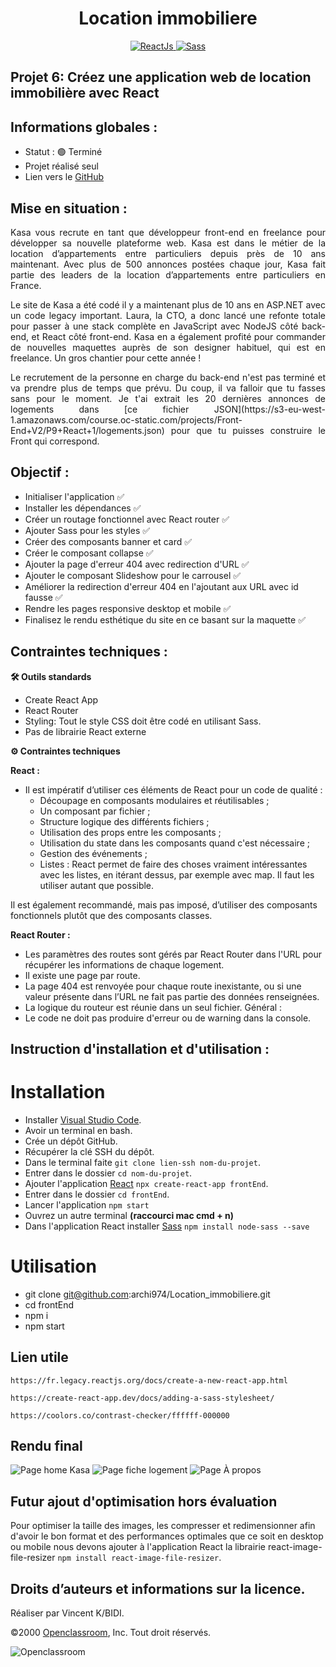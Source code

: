 <h1 align="center">Location immobiliere</h1>

<div align="center">
    <a href="https://fr.reactjs.org/">
      <img src="https://img.shields.io/badge/React.js-20232A?style=for-the-badge&logo=react&logoColor=61DAFB" alt="ReactJs" />
    </a>
    <a href="https://sass-lang.com/">
      <img src="https://img.shields.io/badge/Sass-CE649A?&style=for-the-badge&logo=sass&logoColor=white" alt="Sass" />
    </a>
</div>

## Projet 6: Créez une application web de location immobilière avec React
## Informations globales :

- Statut : 🟢 Terminé
- Projet réalisé seul
- Lien vers le [GitHub](https://github.com/archi974/Location_immobiliere)

## Mise en situation :

<p align="justify">Kasa vous recrute en tant que développeur front-end en freelance pour développer sa nouvelle plateforme web. Kasa est dans le métier de la location d’appartements entre particuliers depuis près de 10 ans maintenant. Avec plus de 500 annonces postées chaque jour, Kasa fait partie des leaders de la location d’appartements entre particuliers en France.</p>

<p align="justify">Le site de Kasa a été codé il y a maintenant plus de 10 ans en ASP.NET avec un code legacy important. Laura, la CTO, a donc lancé une refonte totale pour passer à une stack complète en JavaScript avec NodeJS côté back-end, et React côté front-end. Kasa en a également profité pour commander de nouvelles maquettes auprès de son designer habituel, qui est en freelance. Un gros chantier pour cette année !</p>

<p align="justify">Le recrutement de la personne en charge du back-end n'est pas terminé et va prendre plus de temps que prévu. Du coup, il va falloir que tu fasses sans pour le moment. Je t'ai extrait les 20 dernières annonces de logements dans [ce fichier JSON](https://s3-eu-west-1.amazonaws.com/course.oc-static.com/projects/Front-End+V2/P9+React+1/logements.json) pour que tu puisses construire le Front qui correspond.</p>

## Objectif :

- Initialiser l'application ✅
- Installer les dépendances ✅
- Créer un routage fonctionnel avec React router ✅
- Ajouter Sass pour les styles ✅
- Créer des composants banner et card ✅
- Créer le composant collapse ✅
- Ajouter la page d'erreur 404 avec redirection d'URL ✅
- Ajouter le composant Slideshow pour le carrousel ✅
- Améliorer la redirection d'erreur 404 en l'ajoutant aux URL avec id fausse ✅
- Rendre les pages responsive desktop et mobile ✅
- Finalisez le rendu esthétique du site en ce basant sur la maquette ✅

## Contraintes techniques :

**🛠 Outils standards**
  - Create React App
  - React Router
  - Styling: Tout le style CSS doit être codé en utilisant Sass.
  - Pas de librairie React externe

**⚙️ Contraintes techniques**

**React :**

- Il est impératif d’utiliser ces éléments de React pour un code de qualité :
  - Découpage en composants modulaires et réutilisables ;
  - Un composant par fichier ;
  - Structure logique des différents fichiers ;
  - Utilisation des props entre les composants ;
  - Utilisation du state dans les composants quand c'est nécessaire ;
  - Gestion des événements ;
  - Listes : React permet de faire des choses vraiment intéressantes avec
les listes, en itérant dessus, par exemple avec map. Il faut les utiliser
autant que possible.

Il est également recommandé, mais pas imposé, d’utiliser des composants
fonctionnels plutôt que des composants classes.

**React Router :**
- Les paramètres des routes sont gérés par React Router dans l'URL
pour récupérer les informations de chaque logement.
- Il existe une page par route.
- La page 404 est renvoyée pour chaque route inexistante, ou si une
valeur présente dans l’URL ne fait pas partie des données
renseignées.
- La logique du routeur est réunie dans un seul fichier.
Général :
- Le code ne doit pas produire d'erreur ou de warning dans la console.

## Instruction d'installation et d'utilisation :

# Installation

- Installer [Visual Studio Code](https://code.visualstudio.com/).
- Avoir un terminal en bash.
- Crée un dépôt GitHub.
- Récupérer la clé SSH du dépôt.
- Dans le terminal faite `git clone lien-ssh nom-du-projet`.
- Entrer dans le dossier `cd nom-du-projet`.
- Ajouter l'application [React](https://fr.legacy.reactjs.org/docs/create-a-new-react-app.html) `npx create-react-app frontEnd`.
- Entrer dans le dossier `cd frontEnd`.
- Lancer l'application `npm start`
- Ouvrez un autre terminal **(raccourci mac cmd + n)**
- Dans l'application React installer [Sass](https://create-react-app.dev/docs/adding-a-sass-stylesheet/) `npm install node-sass --save`

# Utilisation

- git clone git@github.com:archi974/Location_immobiliere.git
- cd frontEnd
- npm i
- npm start

## Lien utile

`https://fr.legacy.reactjs.org/docs/create-a-new-react-app.html`

`https://create-react-app.dev/docs/adding-a-sass-stylesheet/`

`https://coolors.co/contrast-checker/ffffff-000000`

## Rendu final

![Page home Kasa](https://cdn.discordapp.com/attachments/1019304376193532035/1120343389225877578/Capture_decran_2023-06-19_a_15.23.36.png)
![Page fiche logement](https://cdn.discordapp.com/attachments/1019304376193532035/1120343390018613358/Capture_decran_2023-06-19_a_15.24.04.png)
![Page À propos](https://cdn.discordapp.com/attachments/1019304376193532035/1120343390622589058/Capture_decran_2023-06-19_a_15.24.14.png)

## Futur ajout d'optimisation hors évaluation

Pour optimiser la taille des images, les compresser et redimensionner afin d'avoir le bon format et des performances optimales que ce soit en desktop ou mobile nous devons ajouter à l'application React la librairie react-image-file-resizer `npm install react-image-file-resizer`.

## Droits d’auteurs et informations sur la licence.

Réaliser par Vincent K/BIDI.

©2000 [Openclassroom](https://openclassrooms.com/fr/), Inc. Tout droit réservés.

![Openclassroom](https://camo.githubusercontent.com/e47c349811ac404b8147bd362c598e61c7d20225df17499c6373b44f6ee08a3d/68747470733a2f2f31746f3170726f67726573732e66722f77702d636f6e74656e742f75706c6f6164732f323031392f30352f6f70656e636c617373726f6f6d732d65313535373736313233363135382e706e67)
